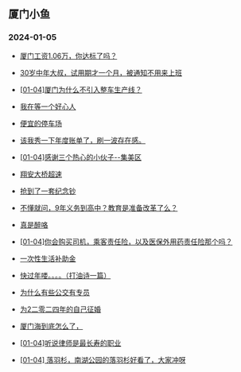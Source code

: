 ## 厦门小鱼 
### 2024-01-05

+ [厦门工资1.06万，你达标了吗？](http://bbs.xmfish.com/read-htm-tid-18130266.html)

+ [30岁中年大叔，试用期才一个月，被通知不用来上班](http://bbs.xmfish.com/read-htm-tid-18130427.html)

+ [[01-04]厦门为什么不引入整车生产线？](http://bbs.xmfish.com/read-htm-tid-18130361.html)

+ [我在等一个好心人](http://bbs.xmfish.com/read-htm-tid-18130413.html)

+ [便宜的停车场](http://bbs.xmfish.com/read-htm-tid-18130350.html)

+ [该我秀一下年度账单了，刷一波存在感。](http://bbs.xmfish.com/read-htm-tid-18130380.html)

+ [[01-04]感谢三个热心的小伙子--集美区](http://bbs.xmfish.com/read-htm-tid-18130400.html)

+ [翔安大桥超速](http://bbs.xmfish.com/read-htm-tid-18130349.html)

+ [抢到了一套纪念钞](http://bbs.xmfish.com/read-htm-tid-18130236.html)

+ [不懂就问，9年义务到高中？教育是准备改革了么？](http://bbs.xmfish.com/read-htm-tid-18130564.html)

+ [真是醉咯](http://bbs.xmfish.com/read-htm-tid-18130436.html)

+ [[01-04]你会购买司机，乘客责任险，以及医保外用药责任险那个吗？](http://bbs.xmfish.com/read-htm-tid-18130339.html)

+ [一次性生活补助金](http://bbs.xmfish.com/read-htm-tid-18130590.html)

+ [快过年喽。。。。（打油诗一篇）](http://bbs.xmfish.com/read-htm-tid-18130465.html)

+ [为什么有些公交有专员](http://bbs.xmfish.com/read-htm-tid-18130639.html)

+ [为2二零二四年的自己征婚](http://bbs.xmfish.com/read-htm-tid-18130478.html)

+ [厦门海到底怎么了，](http://bbs.xmfish.com/read-htm-tid-18130502.html)

+ [[01-04]听说律师是最长寿的职业](http://bbs.xmfish.com/read-htm-tid-18130431.html)

+ [[01-04] 落羽杉，南湖公园的落羽杉好看了，大家冲呀](http://bbs.xmfish.com/read-htm-tid-18130475.html)

